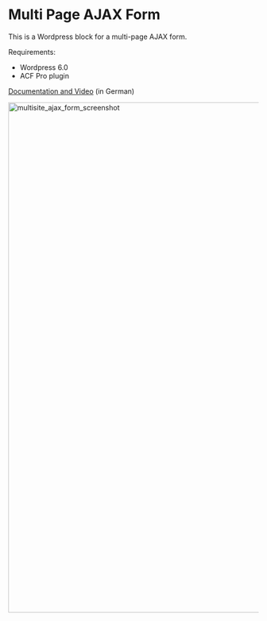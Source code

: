 # Multi Page AJAX Form

This is a Wordpress block for a multi-page AJAX form. 

Requirements:
- Wordpress 6.0
- ACF Pro plugin

[Documentation and Video](https://ulrich.digital/acf-formular-per-ajax-verarbeiten/) (in German)

<img width="1028" alt="multisite_ajax_form_screenshot" src="https://user-images.githubusercontent.com/12305781/225877430-63ae8708-14de-49f9-b041-8025b2236767.png">
